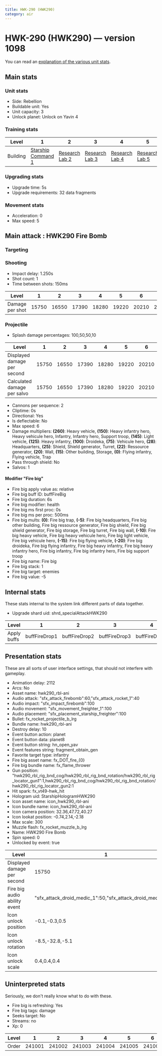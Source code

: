 ```yaml
---
title: HWK-290 (HWK290)
category: air
---
```


# HWK-290 (HWK290) — version 1098

You can read an [explanation  of the various unit stats](unitexplained.md).

## Main stats

### Unit stats

  * Side: Rebellion
  * Buildable unit: Yes
  * Unit capacity: 3
  * Unlock planet: Unlock on Yavin 4

### Training stats

|Level   |1                                           |2                                     |3                                     |4                                     |5                                     |6                                     |7                                     |8                                     |9                                     |10                                     |
|--------|--------------------------------------------|--------------------------------------|--------------------------------------|--------------------------------------|--------------------------------------|--------------------------------------|--------------------------------------|--------------------------------------|--------------------------------------|---------------------------------------|
|Building|[Starship Command 1](rebelFleetCommand.html)|[Research Lab 2](rebelOffenseLab.html)|[Research Lab 3](rebelOffenseLab.html)|[Research Lab 4](rebelOffenseLab.html)|[Research Lab 5](rebelOffenseLab.html)|[Research Lab 6](rebelOffenseLab.html)|[Research Lab 7](rebelOffenseLab.html)|[Research Lab 8](rebelOffenseLab.html)|[Research Lab 9](rebelOffenseLab.html)|[Research Lab 10](rebelOffenseLab.html)|


### Upgrading stats

  * Upgrade time: 5s
  * Upgrade requirements: 32 data fragments

### Movement stats

  * Acceleration: 0
  * Max speed: 5

## Main attack : HWK290 Fire Bomb

### Targeting


### Shooting

  * Impact delay: 1.250s
  * Shot count: 1
  * Time between shots: 150ms

|Level          |1    |2    |3    |4    |5    |6    |7    |8    |9    |10   |
|---------------|-----|-----|-----|-----|-----|-----|-----|-----|-----|-----|
|Damage per shot|15750|16550|17390|18280|19220|20210|21260|22370|23540|24780|


### Projectile

  * Splash damage percentages: 100,50,50,10

|Level                      |1    |2    |3    |4    |5    |6    |7    |8    |9    |10   |
|---------------------------|-----|-----|-----|-----|-----|-----|-----|-----|-----|-----|
|Displayed damage per second|15750|16550|17390|18280|19220|20210|21260|22370|23540|24780|
|Calculated damage per salvo|15750|16550|17390|18280|19220|20210|21260|22370|23540|24780|


  * Cannons per sequence: 2
  * Cliptime: 0s
  * Directional: Yes
  * Is deflectable: No
  * Max speed: 6
  * Damage multipliers: **(260)**: Heavy vehicle, **(150)**: Heavy infantry hero, Heavy vehicule hero, Infantry, Infantry hero, Support troop, **(145)**: Light vehicle, **(125)**: Heavy infantry, **(100)**: Droideka, **(75)**: Vehicule hero, **(28)**: Headquarters, **(25)**: Shield, Shield generator, Turret, **(22)**: Ressource generator, **(20)**: Wall, **(15)**: Other building, Storage, **(0)**: Flying infantry, Flying vehicle, Trap
  * Pass through shield: No
  * Salvos: 1

#### Modifier "Fire big"

  * Fire big apply value as: relative
  * Fire big buff ID: buffFireBig
  * Fire big duration: 6s
  * Fire big modifier: health
  * Fire big ms first proc: 0s
  * Fire big ms per proc: 500ms
  * Fire big mults: **(0)**: Fire big trap, **(-5)**: Fire big headquarters, Fire big other building, Fire big ressource generator, Fire big shield, Fire big shield generator, Fire big storage, Fire big turret, Fire big wall, **(-10)**: Fire big heavy vehicle, Fire big heavy vehicule hero, Fire big light vehicle, Fire big vehicule hero, **(-15)**: Fire big flying vehicle, **(-20)**: Fire big droideka, Fire big flying infantry, Fire big heavy infantry, Fire big heavy infantry hero, Fire big infantry, Fire big infantry hero, Fire big support troop
  * Fire big name: Fire big
  * Fire big stack: 1
  * Fire big target: enemies
  * Fire big value: -5


## Internal stats

These stats internal to the system link different parts of data together.

  * Upgrade shard uid: shrd_specialAttackHWK290

|Level      |1            |2            |3            |4            |5            |6            |7            |8            |9            |10            |
|-----------|-------------|-------------|-------------|-------------|-------------|-------------|-------------|-------------|-------------|--------------|
|Apply buffs|buffFireDrop1|buffFireDrop2|buffFireDrop3|buffFireDrop4|buffFireDrop5|buffFireDrop6|buffFireDrop7|buffFireDrop8|buffFireDrop9|buffFireDrop10|


## Presentation stats

These are all sorts of user interface settings, that should not interfere with gameplay.

  * Animation delay: 2112
  * Arcs: No
  * Asset name: hwk290_rbl-ani
  * Audio attack: "sfx_attack_firebomb":60,"sfx_attack_rocket_1":40
  * Audio impact: "sfx_impact_firebomb":100
  * Audio movement: "sfx_movement_freighter_1":100
  * Audio placement: "sfx_placement_starship_freighter":100
  * Bullet: fx_rocket_projectile_b_lrg
  * Bundle name: hwk290_rbl-ani
  * Destroy delay: 10
  * Event button action: planet
  * Event button data: planet8
  * Event button string: hn_open_yav
  * Event features string: fragment_obtain_gen
  * Favorite target type: infantry
  * Fire big asset name: fx_DOT_fire_{0}
  * Fire big bundle name: fx_flame_thrower
  * Gun position: "hwk290_rbl_rig_bnd_cog/hwk290_rbl_rig_bnd_rotation/hwk290_rbl_rig_locator_gun1":1,hwk290_rbl_rig_bnd_cog/hwk290_rbl_rig_bnd_rotation/hwk290_rbl_rig_locator_gun2:1
  * Hit spark: fx_vt49-hwk_hit
  * Hologram uid: StarshipHologramHWK290
  * Icon asset name: icon_hwk290_rbl-ani
  * Icon bundle name: icon_hwk290_rbl-ani
  * Icon camera position: 32.36,47.72,40.27
  * Icon lookat position: -0.74,2.14,-2.18
  * Max scale: 300
  * Muzzle flash: fx_rocket_muzzle_b_lrg
  * Name: HWK290 Fire Bomb
  * Spin speed: 0
  * Unlocked by event: true

|Level                       |1                                                          |2                                                          |3                                                          |4                                                          |5                                                          |6                                                          |7                                                          |8                                                          |9                                                          |10                                                         |
|----------------------------|-----------------------------------------------------------|-----------------------------------------------------------|-----------------------------------------------------------|-----------------------------------------------------------|-----------------------------------------------------------|-----------------------------------------------------------|-----------------------------------------------------------|-----------------------------------------------------------|-----------------------------------------------------------|-----------------------------------------------------------|
|Displayed damage per second |15750                                                      |16550                                                      |17390                                                      |18280                                                      |19220                                                      |20210                                                      |21260                                                      |22370                                                      |23540                                                      |24780                                                      |
|Fire big audio ability event|"sfx_attack_droid_medic_1":50,"sfx_attack_droid_medic_2":50|"sfx_attack_droid_medic_1":50,"sfx_attack_droid_medic_2":50|"sfx_attack_droid_medic_1":50,"sfx_attack_droid_medic_2":50|"sfx_attack_droid_medic_1":50,"sfx_attack_droid_medic_2":50|"sfx_attack_droid_medic_1":50,"sfx_attack_droid_medic_2":50|"sfx_attack_droid_medic_1":50,"sfx_attack_droid_medic_2":50|"sfx_attack_droid_medic_1":50,"sfx_attack_droid_medic_2":50|"sfx_attack_droid_medic_1":50,"sfx_attack_droid_medic_2":50|"sfx_attack_droid_medic_1":50,"sfx_attack_droid_medic_2":50|"sfx_attack_droid_medic_1":50,"sfx_attack_droid_medic_2":51|
|Icon unlock position        |-0.1,-0.3,0.5                                              |(not found)                                                |(not found)                                                |(not found)                                                |(not found)                                                |(not found)                                                |(not found)                                                |(not found)                                                |(not found)                                                |(not found)                                                |
|Icon unlock rotation        |-8.5,-32.8,-5.1                                            |(not found)                                                |(not found)                                                |(not found)                                                |(not found)                                                |(not found)                                                |(not found)                                                |(not found)                                                |(not found)                                                |(not found)                                                |
|Icon unlock scale           |0.4,0.4,0.4                                                |(not found)                                                |(not found)                                                |(not found)                                                |(not found)                                                |(not found)                                                |(not found)                                                |(not found)                                                |(not found)                                                |(not found)                                                |


## Uninterpreted stats

Seriously, we don't really know what to do with these.

  * Fire big is refreshing: Yes
  * Fire big tags: damage
  * Seeks target: No
  * Streams: no
  * Xp: 0

|Level|1     |2     |3     |4     |5     |6     |7     |8     |9     |10    |
|-----|------|------|------|------|------|------|------|------|------|------|
|Order|241001|241002|241003|241004|241005|241006|241007|241008|241009|241010|


